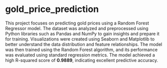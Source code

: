 # gold_price_prediction

This project focuses on predicting gold prices using a Random Forest Regressor model. The dataset was analyzed and preprocessed using Python libraries such as Pandas and NumPy to gain insights and prepare it for training. Visualizations were created using Seaborn and Matplotlib to better understand the data distribution and feature relationships. The model was then trained using the Random Forest algorithm, and its performance was evaluated using standard regression metrics. The model achieved a high R-squared score of **0.9889**, indicating excellent predictive accuracy.
